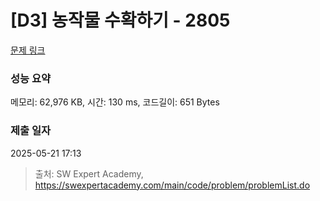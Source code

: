 # [D3] 농작물 수확하기 - 2805 

[문제 링크](https://swexpertacademy.com/main/code/problem/problemDetail.do?contestProbId=AV7GLXqKAWYDFAXB) 

### 성능 요약

메모리: 62,976 KB, 시간: 130 ms, 코드길이: 651 Bytes

### 제출 일자

2025-05-21 17:13



> 출처: SW Expert Academy, https://swexpertacademy.com/main/code/problem/problemList.do